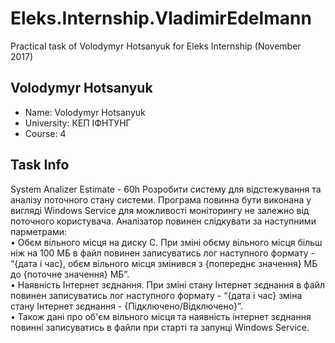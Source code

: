 # Eleks.Internship.VladimirEdelmann
Practical task of Volodymyr Hotsanyuk for Eleks Internship (November 2017)
## Volodymyr Hotsanyuk
* Name: Volodymyr Hotsanyuk
* University: КЕП ІФНТУНГ
* Course: 4
## Task Info
System Analizer
Estimate - 60h
Розробити систему для відстежування та аналізу поточного стану системи. Програма повинна бути виконана у вигляді Windows Service для можливості моніторингу не залежно від поточного користувача.
Аналізатор повинен слідкувати за наступними парметрами:<br>
•	Обєм вільного місця на диску С. При зміні обєму вільного місця більш ніж на 100 МБ в файл повинен записуватись лог наступного формату - “{дата і час}, обєм вільного місця змінився з {попереднє значення} МБ до {поточне значення} МБ”.<br>
•	Наявність Інтернет зєднання. При зміні стану Інтернет зєднання в файл повинен записуватись лог наступного формату - “{дата і час} зміна стану Інтернет зєднання - {Підключено/Відключено}”.<br>
•	Також дані про об'єм вільного місця та наявність інтернет зєднання повинні записуватись в файли при старті та запунці Windows Service.
